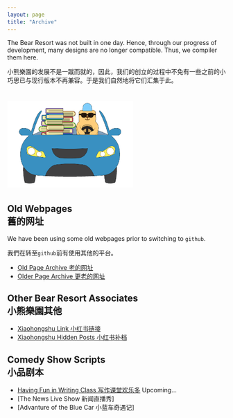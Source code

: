 ```yaml
---
layout: page
title: "Archive"
---
```


The Bear Resort was not built in one day. Hence, through our progress of development, many designs are no longer compatible. Thus, we compiler them here.

小熊樂園的发展不是一蹴而就的，因此，我们的创立的过程中不免有一些之前的小巧思已与现行版本不再兼容。于是我们自然地将它们汇集于此。

# <img src="/logos/archive.gif" height="200"><br>

## Old Webpages <br> 舊的网址

We have been using some old webpages prior to switching to `github`.

我們在转至`github`前有使用其他的平台。

- [Old Page Archive 老的网址](https://sites.google.com/view/bear-resort/home)
- [Older Page Archive 更老的网址](https://livejohnshopkins.sharepoint.com/sites/mathland/bear_resort)

## Other Bear Resort Associates <br> 小熊樂園其他
<!-- - [Seminars 组会](/Seminars/F24.html) -->
- [Xiaohongshu Link 小红书链接](https://www.xiaohongshu.com/user/profile/64554f4400000000120358c9)
- [Xiaohongshu Hidden Posts 小红书补档](/posts/intro.html)

## Comedy Show Scripts <br> 小品剧本
- [Having Fun in Writing Class 写作课堂欢乐多](小品-写作课堂欢乐多普通版.pdf)
Upcoming...
- [The News Live Show 新闻直播秀]
- [Advanture of the Blue Car 小蓝车奇遇记]

<!-- ## Here are our departments <br> 这里是我们的部门
- <img src="/logos/study-abroad.png" width="100" height="100"> Study Abroad Club / 留學俱樂部
- <img src="/logos/space-traveler.png" width="100" height="100"> Space Travelers / 宇宙旅行團
- <img src="/logos/lab-researcher.png" width="100" height="100"> Researcher's Lab / 研發實驗室
- <img src="/logos/literati-writer.png" width="100" height="100"> Literati's Abode / 文創風雅居
- <img src="/logos/future-tech.png" width="100" height="100"> Future Tech City / 未來科學城
- <img src="/logos/endeavor-cook.png" width="100" height="100"> Endeavor's Kitchen / 美食步行街
- <img src="/logos/sports-athlete.png" width="100" height="100"> Stadium of Athletes / 體院運動場 
- <img src="/logos/math-subspce.png" width="100" height="100"> Math Subspace / 純數子空間
- <img src="/logos/king-domain.png" width="100" height="100"> Bear King's Domain / 域屬於熊王 -->